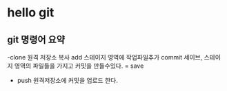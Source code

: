 # hello git

## git 명령어 요약

-clone 원격 저장소 복사
add 스테이지 영역에 작업파일추가
commit 세이브, 스테이지 영역의 파일들을 가지고 커밋을 만들수있다. = save
- push 원격저장소에 커밋을 업로드 한다.